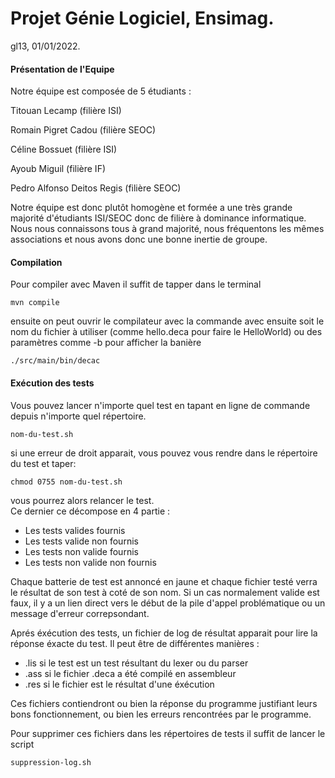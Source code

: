
# Projet Génie Logiciel, Ensimag.
gl13, 01/01/2022.



#### Présentation de l'Equipe
Notre équipe est composée de 5 étudiants :


  Titouan Lecamp (filière ISI)
  
  
  Romain Pigret Cadou (filière SEOC)
  
  
  Céline Bossuet (filière ISI)
  
  
  Ayoub Miguil (filière IF) 
  
  
  Pedro Alfonso Deitos Regis (filière SEOC) 
  
  
Notre équipe est donc plutôt homogène et formée a une très grande majorité d'étudiants ISI/SEOC donc de filière à dominance informatique. Nous nous connaissons tous à grand majorité, nous fréquentons les mêmes associations et nous avons donc une bonne inertie de groupe.


#### Compilation 

Pour compiler avec Maven il suffit de tapper dans le terminal 

``
mvn compile
``

ensuite on peut ouvrir le compilateur avec la commande avec ensuite soit le nom du fichier à utiliser (comme hello.deca pour faire le HelloWorld) ou des paramètres comme -b pour afficher la banière

``
./src/main/bin/decac
``

#### Exécution des tests

Vous pouvez lancer n'importe quel test en tapant en ligne de commande depuis n'importe quel répertoire.

``
nom-du-test.sh
``

si une erreur de droit apparait, vous pouvez vous rendre dans le répertoire du test et taper:

``
chmod 0755 nom-du-test.sh
``

vous pourrez alors relancer le test.  
Ce dernier ce décompose en 4 partie :
- Les tests valides fournis
- Les tests valide non fournis
- Les tests non valide fournis
- Les tests non valide non fournis

Chaque batterie de test est annoncé en jaune et chaque fichier testé verra le résultat de son test à coté de son nom. Si un cas normalement valide est faux, il y a un lien direct vers le début de la pile d'appel problématique ou un message d'erreur
correpsondant. 


  
Aprés éxécution des tests, un fichier de log de résultat apparait pour lire la réponse éxacte du test.
Il peut être de différentes manières : 
- .lis si le test est un test résultant du lexer ou du parser
- .ass si le fichier .deca a été compilé en assembleur
- .res si le fichier est le résultat d'une éxécution

Ces fichiers contiendront ou bien la réponse du programme justifiant leurs bons fonctionnement, ou bien les erreurs rencontrées par le programme.

Pour supprimer ces fichiers dans les répertoires de tests il suffit de lancer le script

``
suppression-log.sh
``



